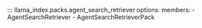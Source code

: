 ::: llama_index.packs.agent_search_retriever
    options:
      members:
        - AgentSearchRetriever
        - AgentSearchRetrieverPack
